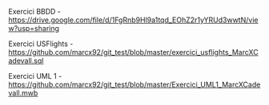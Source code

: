Exercici BBDD - https://drive.google.com/file/d/1FgRnb9Hl9a1tqd_EOhZ2r1yYRUd3wwtN/view?usp=sharing 

Exercici USFlights - https://github.com/marcx92/git_test/blob/master/exercici_usflights_MarcXCadevall.sql

Exercici UML 1 - https://github.com/marcx92/git_test/blob/master/Exercici_UML1_MarcXCadevall.mwb
